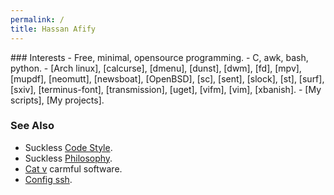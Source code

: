 ```yaml
---
permalink: /
title: Hassan Afify
---
```

<article markdown="1">
### Interests
- Free, minimal, opensource programming.
- C, awk, bash, python.
- [Arch linux], [calcurse], [dmenu], [dunst], [dwm], [fd], [mpv], [mupdf], [neomutt], [newsboat], [OpenBSD], [sc], [sent], [slock], [st], [surf], [sxiv], [terminus-font], [transmission], [uget], [vifm], [vim], [xbanish].
- [My scripts], [My projects].

### See Also
- Suckless [Code Style].
- Suckless [Philosophy].
- [Cat v] carmful software.
- [Config ssh].
</article>

[Arch linux]:    <https://archlinux.org>
[Cat v]:         <http://harmful.cat-v.org/software>
[Code Style]:    <https://suckless.org/coding_style>
[Config ssh]:    <https://stribika.github.io/2015/01/04/secure-secure-shell.html>
[My projects]:   <https://github.com/Afify?tab=repositories>
[My scripts]:    <https://github.com/Afify/dotfiles/tree/master/.scripts>
[OpenBSD]:       <https://openbsd.org>
[Philosophy]:    <https://suckless.org/philosophy>
[calcurse]:      <https://calcurse.org>
[dmenu]:         <https://tools.suckless.org/dmenu>
[dunst]:         <https://dunst-project.org/>
[dwm]:           <https://dwm.suckless.org>
[fd]:            <https://github.com/sharkdp/fd>
[mpv]:           <https://mpv.io/>
[mupdf]:         <https://mupdf.com/>
[neomutt]:       <https://neomutt.org/>
[newsboat]:      <http://newsboat.org/>
[sc]:            <http://www.ibiblio.org/pub/Linux/apps/financial/spreadsheet/!INDEX.html>
[sent]:          <https://tools.suckless.org/sent>
[slock]:         <https://tools.suckless.org/slock>
[st]:            <https://st.suckless.org/>
[surf]:          <https://surf.suckless.org>
[sxiv]:          <https://github.com/muennich/sxiv>
[terminus-font]: <https://www.archlinux.org/packages/community/any/terminus-font/>
[transmission]:  <https://transmissionbt.com/>
[uget]:          <https://ugetdm.com/>
[vifm]:          <https://vifm.info/>
[vim]:           <https://www.vim.org/>
[xbanish]:       <https://github.com/jcs/xbanish>
